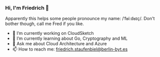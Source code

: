 ### Hi, I'm Friedrich 👋
Apparently this helps some people pronounce my name: /ˈfʁiːdʁɪç/. Don't bother though, call me Fred if you like. 

- 🔭  I’m currently working on CloudSketch
- 🌱  I’m currently learning about Go, Cryptography and ML
- 💬  Ask me about Cloud Architecture and Azure
- 📫  How to reach me: friedrich.staufenbiel@berlin-byt.es
